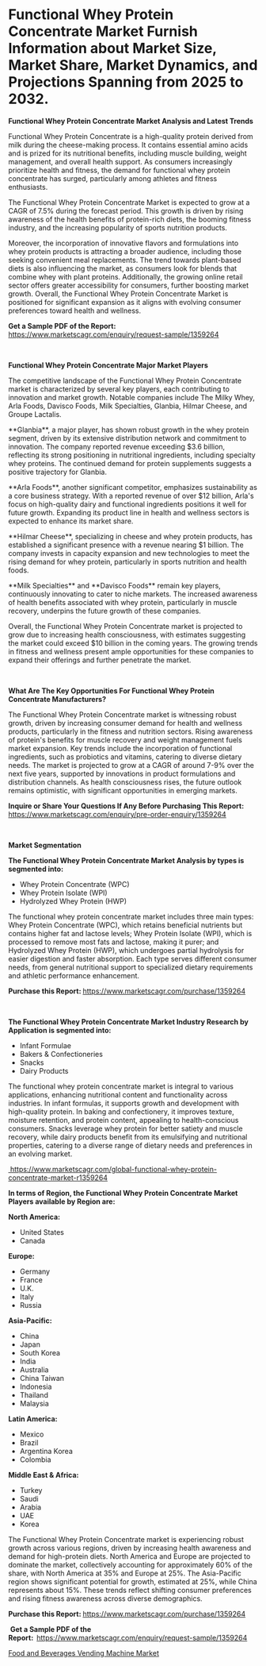 <p><h1>Functional Whey Protein Concentrate Market Furnish Information about Market Size, Market Share, Market Dynamics, and Projections Spanning from 2025 to 2032.</h1></p><p><strong>Functional Whey Protein Concentrate Market Analysis and Latest Trends</strong></p>
<p><p>Functional Whey Protein Concentrate is a high-quality protein derived from milk during the cheese-making process. It contains essential amino acids and is prized for its nutritional benefits, including muscle building, weight management, and overall health support. As consumers increasingly prioritize health and fitness, the demand for functional whey protein concentrate has surged, particularly among athletes and fitness enthusiasts.</p><p>The Functional Whey Protein Concentrate Market is expected to grow at a CAGR of 7.5% during the forecast period. This growth is driven by rising awareness of the health benefits of protein-rich diets, the booming fitness industry, and the increasing popularity of sports nutrition products. </p><p>Moreover, the incorporation of innovative flavors and formulations into whey protein products is attracting a broader audience, including those seeking convenient meal replacements. The trend towards plant-based diets is also influencing the market, as consumers look for blends that combine whey with plant proteins. Additionally, the growing online retail sector offers greater accessibility for consumers, further boosting market growth. Overall, the Functional Whey Protein Concentrate Market is positioned for significant expansion as it aligns with evolving consumer preferences toward health and wellness.</p></p>
<p><strong>Get a Sample PDF of the Report:&nbsp;</strong> <a href="https://www.marketscagr.com/enquiry/request-sample/1359264?utm_campaign=2648&utm_medium=2&utm_source=Github&utm_content=ia&utm_term=22032025&utm_id=functional-whey-protein-concentrate">https://www.marketscagr.com/enquiry/request-sample/1359264</a></p>
<p>&nbsp;</p>
<p><strong>Functional Whey Protein Concentrate Major Market Players</strong></p>
<p><p>The competitive landscape of the Functional Whey Protein Concentrate market is characterized by several key players, each contributing to innovation and market growth. Notable companies include The Milky Whey, Arla Foods, Davisco Foods, Milk Specialties, Glanbia, Hilmar Cheese, and Groupe Lactalis.</p><p>**Glanbia**, a major player, has shown robust growth in the whey protein segment, driven by its extensive distribution network and commitment to innovation. The company reported revenue exceeding $3.6 billion, reflecting its strong positioning in nutritional ingredients, including specialty whey proteins. The continued demand for protein supplements suggests a positive trajectory for Glanbia.</p><p>**Arla Foods**, another significant competitor, emphasizes sustainability as a core business strategy. With a reported revenue of over $12 billion, Arla's focus on high-quality dairy and functional ingredients positions it well for future growth. Expanding its product line in health and wellness sectors is expected to enhance its market share.</p><p>**Hilmar Cheese**, specializing in cheese and whey protein products, has established a significant presence with a revenue nearing $1 billion. The company invests in capacity expansion and new technologies to meet the rising demand for whey protein, particularly in sports nutrition and health foods.</p><p>**Milk Specialties** and **Davisco Foods** remain key players, continuously innovating to cater to niche markets. The increased awareness of health benefits associated with whey protein, particularly in muscle recovery, underpins the future growth of these companies.</p><p>Overall, the Functional Whey Protein Concentrate market is projected to grow due to increasing health consciousness, with estimates suggesting the market could exceed $10 billion in the coming years. The growing trends in fitness and wellness present ample opportunities for these companies to expand their offerings and further penetrate the market.</p></p>
<p>&nbsp;</p>
<p><strong>What Are The Key Opportunities For Functional Whey Protein Concentrate Manufacturers?</strong></p>
<p><p>The Functional Whey Protein Concentrate market is witnessing robust growth, driven by increasing consumer demand for health and wellness products, particularly in the fitness and nutrition sectors. Rising awareness of protein's benefits for muscle recovery and weight management fuels market expansion. Key trends include the incorporation of functional ingredients, such as probiotics and vitamins, catering to diverse dietary needs. The market is projected to grow at a CAGR of around 7-9% over the next five years, supported by innovations in product formulations and distribution channels. As health consciousness rises, the future outlook remains optimistic, with significant opportunities in emerging markets.</p></p>
<p><strong>Inquire or Share Your Questions If Any Before Purchasing This Report:</strong> <a href="https://www.marketscagr.com/enquiry/pre-order-enquiry/1359264?utm_campaign=2648&utm_medium=2&utm_source=Github&utm_content=ia&utm_term=22032025&utm_id=functional-whey-protein-concentrate">https://www.marketscagr.com/enquiry/pre-order-enquiry/1359264</a></p>
<p>&nbsp;</p>
<p><strong>Market Segmentation</strong></p>
<p><strong>The Functional Whey Protein Concentrate Market Analysis by types is segmented into:</strong></p>
<p><ul><li>Whey Protein Concentrate (WPC)</li><li>Whey Protein Isolate (WPI)</li><li>Hydrolyzed Whey Protein (HWP)</li></ul></p>
<p><p>The functional whey protein concentrate market includes three main types: Whey Protein Concentrate (WPC), which retains beneficial nutrients but contains higher fat and lactose levels; Whey Protein Isolate (WPI), which is processed to remove most fats and lactose, making it purer; and Hydrolyzed Whey Protein (HWP), which undergoes partial hydrolysis for easier digestion and faster absorption. Each type serves different consumer needs, from general nutritional support to specialized dietary requirements and athletic performance enhancement.</p></p>
<p><strong>Purchase this Report:&nbsp;</strong><a href="https://www.marketscagr.com/purchase/1359264?utm_campaign=2648&utm_medium=2&utm_source=Github&utm_content=ia&utm_term=22032025&utm_id=functional-whey-protein-concentrate">https://www.marketscagr.com/purchase/1359264</a></p>
<p>&nbsp;</p>
<p><strong>The Functional Whey Protein Concentrate Market Industry Research by Application is segmented into:</strong></p>
<p><ul><li>Infant Formulae</li><li>Bakers & Confectioneries</li><li>Snacks</li><li>Dairy Products</li></ul></p>
<p><p>The functional whey protein concentrate market is integral to various applications, enhancing nutritional content and functionality across industries. In infant formulas, it supports growth and development with high-quality protein. In baking and confectionery, it improves texture, moisture retention, and protein content, appealing to health-conscious consumers. Snacks leverage whey protein for better satiety and muscle recovery, while dairy products benefit from its emulsifying and nutritional properties, catering to a diverse range of dietary needs and preferences in an evolving market.</p></p>
<p><a href="https://www.marketscagr.com/global-functional-whey-protein-concentrate-market-r1359264?utm_campaign=2648&utm_medium=2&utm_source=Github&utm_content=ia&utm_term=22032025&utm_id=functional-whey-protein-concentrate">&nbsp;https://www.marketscagr.com/global-functional-whey-protein-concentrate-market-r1359264</a></p>
<p><strong>In terms of Region, the Functional Whey Protein Concentrate Market Players available by Region are:</strong></p>
<p>
    <p> <strong> North America: </strong>
        <ul>
            <li>United States</li>
            <li>Canada</li>
        </ul>
        </p> 
    <p> <strong> Europe: </strong>
        <ul>
            <li>Germany</li>
            <li>France</li>
            <li>U.K.</li>
            <li>Italy</li>
            <li>Russia</li>
        </ul>
        </p> 
    <p> <strong> Asia-Pacific: </strong>
        <ul>
            <li>China</li>
            <li>Japan</li>
            <li>South Korea</li>
            <li>India</li>
            <li>Australia</li>
            <li>China Taiwan</li>
            <li>Indonesia</li>
            <li>Thailand</li>
            <li>Malaysia</li>
        </ul>
        </p> 
    <p> <strong> Latin America: </strong>
        <ul>
            <li>Mexico</li>
            <li>Brazil</li>
            <li>Argentina Korea</li>
            <li>Colombia</li>
        </ul>
        </p> 
    <p> <strong> Middle East & Africa: </strong>
        <ul>
            <li>Turkey</li>
            <li>Saudi</li>
            <li>Arabia</li>
            <li>UAE</li>
            <li>Korea</li>
        </ul>
    </p>
    </p>
<p><p>The Functional Whey Protein Concentrate market is experiencing robust growth across various regions, driven by increasing health awareness and demand for high-protein diets. North America and Europe are projected to dominate the market, collectively accounting for approximately 60% of the share, with North America at 35% and Europe at 25%. The Asia-Pacific region shows significant potential for growth, estimated at 25%, while China represents about 15%. These trends reflect shifting consumer preferences and rising fitness awareness across diverse demographics.</p></p>
<p><strong>Purchase this Report: </strong><a href="https://www.marketscagr.com/purchase/1359264?utm_campaign=2648&utm_medium=2&utm_source=Github&utm_content=ia&utm_term=22032025&utm_id=functional-whey-protein-concentrate">https://www.marketscagr.com/purchase/1359264</a></p>
<p>&nbsp;<strong>Get a Sample PDF of the Report:&nbsp;&nbsp;</strong><a href="https://www.marketscagr.com/enquiry/request-sample/1359264?utm_campaign=2648&utm_medium=2&utm_source=Github&utm_content=ia&utm_term=22032025&utm_id=functional-whey-protein-concentrate">https://www.marketscagr.com/enquiry/request-sample/1359264</a></p>
<p><strong></strong></p>
<p><p><a href="https://github.com/nafidurii/Market-Research-Report-List-1/blob/main/food-and-beverages-vending-machine-market.md?utm_campaign=2648&utm_medium=2&utm_source=Github&utm_content=ia&utm_term=22032025&utm_id=functional-whey-protein-concentrate">Food and Beverages Vending Machine Market</a></p></p>